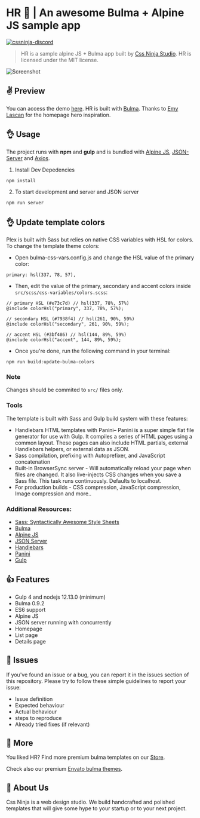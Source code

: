 # HR 👋 | An awesome Bulma + Alpine JS sample app

[![cssninja-discord](https://img.shields.io/discord/785473098069311510?label=join%20us%20on%20discord&color=6944EC)](https://go.cssninja.io/discord)

> HR is a sample alpine JS + Bulma app built by [Css Ninja Studio](https://cssninja.io). HR is licensed under the MIT license.

![Screenshot](https://media.cssninja.io/products/hr/product.png "HR landing")

## ✌️ Preview

You can access the demo [here](https://cssninjastudio.github.io/hr/index.html). HR is built with [Bulma](https://bulma.io). Thanks to [Emy Lascan](https://dribbble.com/shots/14820469-wondrhub-Video-Monetization) for the homepage hero inspiration.

## 👌 Usage

The project runs with **npm** and **gulp** and is bundled with [Alpine JS](https://github.com/alpinejs/alpine), [JSON-Server](https://github.com/typicode/json-server)  and [Axios](https://github.com/axios/axios).

1. Install Dev Depedencies

```sh
npm install
```

2. To start development and server and JSON server

```sh
npm run server
```

## 👌 Update template colors

Plex is built with Sass but relies on native CSS variables with HSL for colors. To change the template theme colors:

* Open bulma-css-vars.config.js and change the HSL value of the primary color:

```
primary: hsl(337, 78, 57),
```

* Then, edit the value of the primary, secondary and accent colors inside `src/scss/css-variables/colors.scss`:

```
// primary HSL (#e73c7d) // hsl(337, 78%, 57%)
@include colorHsl("primary", 337, 78%, 57%);

// secondary HSL (#7938f4) // hsl(261, 90%, 59%)
@include colorHsl("secondary", 261, 90%, 59%);

// accent HSL (#3bf486) // hsl(144, 89%, 59%)
@include colorHsl("accent", 144, 89%, 59%);
```

* Once you're done, run the following command in your terminal:

```
npm run build:update-bulma-colors
```

### Note

Changes should be commited to `src/` files only.

### Tools

The template is built with Sass and Gulp build system with these features:

-	Handlebars HTML templates with Panini– Panini is a super simple flat file generator for use with Gulp. It compiles a series of HTML pages using a common layout. These pages can also include HTML partials, external Handlebars helpers, or external data as JSON.
-	Sass compilation, prefixing with Autoprefixer, and JavaScript concatenation
-	Built-in BrowserSync server - Will automatically reload your page when files are changed. It also live-injects CSS changes when you save a Sass file. This task runs continuously. Defaults to localhost.
-	For production builds - CSS compression, JavaScript compression, Image compression and more..


### Additional Resources:
- [Sass: Syntactically Awesome Style Sheets](http://sass-lang.com/)
- [Bulma](https://bulma.io/)
- [Alpine JS](https://github.com/alpinejs/alpine)
- [JSON Server](https://github.com/typicode/json-server)
- [Handlebars](http://handlebarsjs.com/)
- [Panini](https://github.com/zurb/panini)
- [Gulp](https://gulpjs.org/getting-started)


## 👍 Features

* Gulp 4 and nodejs 12.13.0 (minimum)
* Bulma 0.9.2
* ES6 support
* Alpine JS
* JSON server running with concurrently
* Homepage
* List page
* Details page


## 🍔 Issues

If you've found an issue or a bug, you can report it in the issues section of this repository. Please try to follow these simple guidelines to report your issue:

* Issue definition
* Expected behaviour
* Actual behaviour
* steps to reproduce
* Already tried fixes (if relevant)

## 🎉 More

You liked HR? Find more premium bulma templates on our [Store](https://cssninja.io/category/all).

Check also our premium [Envato bulma themes](https://cssninja.io/themes).

## 🚀 About Us

Css Ninja is a web design studio. We build handcrafted and polished templates that will give some hype to your startup or to your next project.


